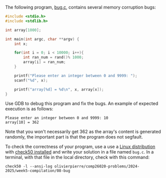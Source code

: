 The following program, [bug.c](./comp26020-problems/week4-compilation/08-bug/bug.c), contains several memory corruption bugs:

```c
#include <stdio.h>
#include <stdlib.h>

int array[1000];

int main(int argc, char **argv) {
	int x;

	for(int i = 0; i < 10000; i++){
		int ran_num = rand()% 1000;
		array[i] = ran_num;
	}

	printf("Please enter an integer between 0 and 9999: ");
	scanf("%d", x);

	printf("array[%d] = %d\n", x, array[x]);
}
```

Use GDB to debug this program and fix the bugs. An example of expected execution is as follows:

```shell
Please enter an integer between 0 and 9999: 10
array[10] = 362
```

Note that you won't necessarily get 362 as the array's content is generated randomly, the important part is that the program does not segfault.

To check the correctness of your program, use a use a [Linux distribution](https://github.com/olivierpierre/comp26020-devcontainer) with [check50 installed](exercise-set-1.html#installing-check50) and write your solution in a file named `bug.c`.
In a terminal, with that file in the local directory, check with this command:

```shell
check50 -l --ansi-log olivierpierre/comp26020-problems/2024-2025/week5-compilation/08-bug
```
